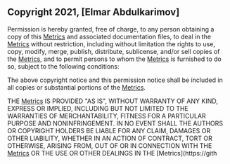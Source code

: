## Copyright 2021, [Elmar Abdulkarimov]

Permission is hereby granted, free of charge, to any person obtaining a copy of this [Metrics](https://github.com/elmar8287/metrics) and associated documentation files, to deal in the [Metrics](https://github.com/elmar8287/metrics) without restriction, including without limitation the rights to use, copy, modify, merge, publish, distribute, sublicense, and/or sell copies of the [Metrics](https://github.com/elmar8287/metrics), and to permit persons to whom the [Metrics](https://github.com/elmar8287/metrics) is furnished to do so, subject to the following conditions:

The above copyright notice and this permission notice shall be included in all copies or substantial portions of the [Metrics](https://github.com/elmar8287/metrics).

THE [Metrics](https://github.com/elmar8287/metrics) IS PROVIDED "AS IS", WITHOUT WARRANTY OF ANY KIND, EXPRESS OR IMPLIED, INCLUDING BUT NOT LIMITED TO THE WARRANTIES OF MERCHANTABILITY, FITNESS FOR A PARTICULAR PURPOSE AND NONINFRINGEMENT. IN NO EVENT SHALL THE AUTHORS OR COPYRIGHT HOLDERS BE LIABLE FOR ANY CLAIM, DAMAGES OR OTHER LIABILITY, WHETHER IN AN ACTION OF CONTRACT, TORT OR OTHERWISE, ARISING FROM, OUT OF OR IN CONNECTION WITH THE [Metrics](https://github.com/elmar8287/metrics) OR THE USE OR OTHER DEALINGS IN THE [Metrics](https://gith